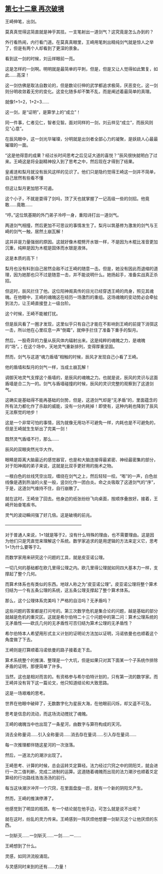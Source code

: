 ## [第七十二章 再次破境](https://www.xxbiquge.com/11_11207/8855878.html)


  王崎伸笔，出剑。

  莫真真觉得这简直就是神乎其技。一支笔射出一道剑气？这究竟是怎么办到的？

  外行看热闹，内行看门道。在莫真真眼里，王崎用笔刺出精纯剑气就是惊人之举了，但是有两个人却看到了更深的景象。

  看到这一剑的时候，刘云祥眼前一亮。

  这是怎样的一剑啊。明明就是最简单的平刺，但是，但是又让人觉得如此繁复，如此……高深！

  这一剑仿佛是取法自数论的，但是数论衍伸的武学都追求极简，厌恶变化，这一剑则分明收敛着无穷的变化。这变化随多却不繁不乱，而是阐述着最简单的真理。

  就像1+1=2，1+2=3……

  这一剑，是“证明”，是算学上的“成立”！

  同一件事，仁者见仁，智者见智。面对同样的一剑，刘云祥见“成立”，而辰风则见“心意”。

  在辰风眼中，这一剑光华璀璨，分明就是出剑者全部心力的凝聚，是妖娆人心最最璀璨的一面。

  “这是他得意的成果？经过长时间思考之后见证大道的喜悦？”辰风很快就明白了过来。王崎这是将全副精神投入到了思考之中，然后现在才得到了结果。

  皇甫涟和梨月就没有辰风这样的见识了。他们只是隐约觉得王崎这一剑并不简单，自己居然有些看不懂

  但这让梨月更加怒不可遏。

  这个小子，不就是耍得了剑吗，顶了天也就掌握了一记高级一些的剑招。他竟敢……竟敢……

  “哼。”这位筑基期的外门弟子冷哼一身，重阳诗打出一道剑气。

  两道剑气相撞，然后更加不可思议的事情发生了。梨月以筑基修为激发的剑气与王崎的剑气一触，居然土崩瓦解！

  这并非是力量强弱的原因。这就好像木棍劈开水银一样，不是因为木棍比准音更加沉重，纯粹是因为木棍是固体而水银是液体。

  这是本质的高下！

  梨月也没有料到自己居然会敌不过王崎的随意一击。但是，她没有因此而退缩的道理，因为她那也只不过是随意一击，并不能说明什么。她扬起手，准备实战真正杀招。

  但这时，辰风拦住了他。这位阳神阁真传的目光已经穿透王崎的肉身，照见其魂魄。在他眼中，王崎的魂魄这在经历一场激烈的重组。这场魂魄的变动势必会牵扯到法力，让王崎直接登上一级台阶。

  这个时候，王崎不能被打扰。

  但是辰风看了一圈才发现，这里似乎只有自己才能在不影响到王崎的前提下消弭这一击，所以他在心里叹息一声“倒霉”，就伸手拦住了准备下重手的梨月。

  然后，一股奇异的力量从辰风体内辐射出来。这是纯粹的魂魄之力，是魂魄的“场”。；在这个场中，天地灵气重新排列，变得厚重坚固。

  然而，剑气与这道“魂力盾墙”相触的时候，辰风才发现自己小看了王崎。

  他的盾墙和梨月的剑气一样，当成土崩瓦解！

  调御天地灵气支撑这个盾墙的，是辰风的魂魄之力。也就是说，辰风的灵识与这面盾墙是合二为一的。剑气与盾墙碰撞的时候，辰风的灵识完整的观察到了这道剑气。

  这确实是基础得不能再基础的剑势，但是，这道剑气却是“无矛盾”的，里面蕴含的所有法力都化作了杀敌的威能，没有一分内耗掉！即使有，这种内耗也降到了辰风无法察觉的地步！

  这是一个非常可怕的事情，因为就像无用功不可避免一样，内耗也是不可避免的，但是王崎就生生斩出了完美一剑！

  既然灵气盾墙不行，那么……

  辰风的双眼突然光华大作。

  眼睛是距离大脑最近的感觉器官，也是和大脑连接得最紧密、神经最密集的部分，对于阳神阁的弟子来说，这就是比双手更好用的施术之物。

  一根白色的丝线凭空出现，缠绕在剑气之上，然后轻轻一绞。“嘭”的一声，白色丝线像是遇到热油的火星一般，竖剑化作一团白炎。命之炎吸取了这道剑气的“序”，于是，这道剑气维持不住，自行崩散了。

  就在这时，王崎坐了回去。他身边的纸张纷纷飞向桌面，按顺序叠放好。接着，王崎开始奋笔疾书。

  灵气的波动瞬间强了好几倍。这是破境的前兆。

  ——————————————————

  对于普通人来说，1+1就是等于2，没有什么特殊的理由，也不需要理由。这是因为他们只是凭直觉来理解这个系统。数学家追求的是用逻辑的方法来定义它，思考1+1为什么要等于2。

  而数学家用来研究这个问题的工具，就是皮亚诺公理。

  一切几何的基础都在欧几里得公理之内。欧几里得公理就如同四大基本力一样，支撑起了整个几何。

  而算术体系也有类似的东西。地球人称之为“皮亚诺公理”。皮亚诺公理将整个算术归结为一个有五条公理的系统，这五条公理支撑起了整个算术体系。

  那么，这个公理体系完美吗？严格的自洽吗？无矛盾吗？

  这些问题的答案都是打问号的。第三次数学危机是集合论的问题，越是基础的部分就越是危机的重灾区。这就是希尔伯特二十三个问题中的第二问：算术公理系统的无矛盾性——欧氏几何的无矛盾性可否归结为算术公理的无矛盾性？

  希尔伯特本人希望用形式主义计划的证明论方法加以证明，冯诺依曼也也顺着这个角度做了下去。

  王崎则是打算顺着冯诺依曼的路子接着走下去。

  算术系统整个的推演、整理是一个大坑，但是如果只对其下面某一个子系统作排除矛盾的证明，那便简单了许多。

  当然，这也是相对而言的。有资格参与希尔伯特计划的，只有第一流的数学家。而王崎并没有背下这一篇论文，他只知道结论和大致思路。

  这是一场艰难的思考。

  世界在他眼中破碎了，无数数字化为星辰大海，在他眼前闪烁，却又遥不可及。

  思考是信息的流动，而这场流动搅扰了魂魄。

  王崎的魂魄当中也出现了一条星河，由数字与算符构成的天河。

  消去全称量词……引入全称量词……消去存在量词……引入存在量词……

  每一次推理都伴随这星河的一次涨落。

  然后，一道法力的潮汐出现了。

  王崎思考、计算的时候，总会运转爻定算经。法力经过穴窍之中的阴阳爻，就会进行一次二值判断，完成二进制的运算。这道随着魂魄而出现的法力潮汐也顺着爻定算经的行功路线浩浩汤汤的前行。

  每当这块潮汐冲开一个穴窍，在里面盘旋一匝，就有一个新的阴阳爻产生。

  然而，王崎的推演停滞了。

  他感觉到了明显的瓶颈。有一个结论就在他手边，可怎么就是说不出呢？

  就在这时，纷乱的灵力传来。王崎感到一阵厌烦他想要一剑斩灭这个让他厌烦的东西。

  一剑斩灭……一剑斩灭……一剑……一……

  王崎想到了什么。

  灵感，如同洪流般涌现。

  与灵感同时来到的还有……力量！
